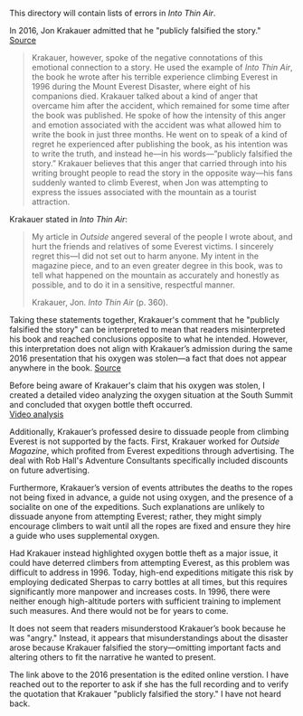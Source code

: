 This directory will contain lists of errors in *Into Thin Air*.

In 2016, Jon Krakauer admitted that he "publicly falsified the story."  
[Source](https://thecatalystnews.com/2016/04/29/the-true-nature-of-journalism-through-the-eyes-of-jon-krakauer/)

> Krakauer, however, spoke of the negative connotations of this emotional connection to a story. He used the example of *Into Thin Air*, the book he wrote after his terrible experience climbing Everest in 1996 during the Mount Everest Disaster, where eight of his companions died. Krakauer talked about a kind of anger that overcame him after the accident, which remained for some time after the book was published. He spoke of how the intensity of this anger and emotion associated with the accident was what allowed him to write the book in just three months. He went on to speak of a kind of regret he experienced after publishing the book, as his intention was to write the truth, and instead he—in his words—”publicly falsified the story.” Krakauer believes that this anger that carried through into his writing brought people to read the story in the opposite way—his fans suddenly wanted to climb Everest, when Jon was attempting to express the issues associated with the mountain as a tourist attraction.

Krakauer stated in *Into Thin Air*:

> My article in *Outside* angered several of the people I wrote about, and hurt the friends and relatives of some Everest victims. I sincerely regret this—I did not set out to harm anyone. My intent in the magazine piece, and to an even greater degree in this book, was to tell what happened on the mountain as accurately and honestly as possible, and to do it in a sensitive, respectful manner.
>
> Krakauer, Jon. *Into Thin Air* (p. 360).

Taking these statements together, Krakauer's comment that he "publicly falsified the story" can be interpreted to mean that readers misinterpreted his book and reached conclusions opposite to what he intended. However, this interpretation does not align with Krakauer’s admission during the same 2016 presentation that his oxygen was stolen—a fact that does not appear anywhere in the book. [Source](https://soundcloud.com/coloradocollege/an-evening-with-jon-krakauer)

Before being aware of Krakauer's claim that his oxygen was stolen, I created a detailed video analyzing the oxygen situation at the South Summit and concluded that oxygen bottle theft occurred.  
[Video analysis](https://www.youtube.com/watch?v=72tgVEW3OzE)

Additionally, Krakauer’s professed desire to dissuade people from climbing Everest is not supported by the facts. First, Krakauer worked for *Outside Magazine*, which profited from Everest expeditions through advertising. The deal with Rob Hall's Adventure Consultants specifically included discounts on future advertising.

Furthermore, Krakauer’s version of events attributes the deaths to the ropes not being fixed in advance, a guide not using oxygen, and the presence of a socialite on one of the expeditions. Such explanations are unlikely to dissuade anyone from attempting Everest; rather, they might simply encourage climbers to wait until all the ropes are fixed and ensure they hire a guide who uses supplemental oxygen.

Had Krakauer instead highlighted oxygen bottle theft as a major issue, it could have deterred climbers from attempting Everest, as this problem was difficult to address in 1996. Today, high-end expeditions mitigate this risk by employing dedicated Sherpas to carry bottles at all times, but this requires significantly more manpower and increases costs. In 1996, there were neither enough high-altitude porters with sufficient training to implement such measures. And there would not be for years to come.

It does not seem that readers misunderstood Krakauer’s book because he was "angry." Instead, it appears that misunderstandings about the disaster arose because Krakauer falsified the story—omitting important facts and altering others to fit the narrative he wanted to present.

The link above to the 2016 presentation is the edited online verstion.  I have reached out to the reporter to ask if she has the full recording and to verify the quotation that Krakauer "publicly falsified the story."  I have not heard back.

